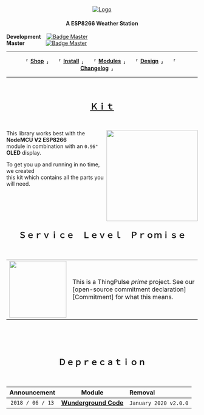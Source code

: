 
<div align = 'center'>

[![Logo]][Website]

#### A ESP8266 Weather Station

</div>


**Development**     [![Badge Master]][Actions] <br>
**Master**    [![Badge Master]][Actions]

---

<div align = 'center'>

**⸢ [Shop] ⸥**  **⸢ [Install] ⸥**  **⸢ [Modules] ⸥**  **⸢ [Design] ⸥**  **⸢ [Changelog] ⸥**  

</div>

---

<br>

<div align = 'center'>

## **[Ｋｉｔ][Kit]**

</div>

<br>

<img 
    src = resources/ThingPulse-ESP8266-Weather-Station.jpeg
    align = right 
    width = 240 
/>

This library works best with the **NodeMCU V2 ESP8266** <br>
module in combination with an `0.96"` **OLED** display.

To get you up and running in no time, we created <br>
this kit which contains all the parts you will need.

<br>
<br>
<br>
<br>

<div align = 'center'>

## **Ｓｅｒｖｉｃｅ Ｌｅｖｅｌ Ｐｒｏｍｉｓｅ**

</div>
    
<br>

<table><tr><td><img src="https://thingpulse.com/assets/ThingPulse-open-source-prime.png" width="150">
</td><td>This is a ThingPulse <em>prime</em> project. See our [open-source commitment declaration][Commitment] for what this means.</td></tr></table>

<br>
<br>
<br>

<div align = 'center'>

## **Ｄｅｐｒｅｃａｔｉｏｎ**

<br>
    
|   Announcement   |          Module         |          Removal         |
|:----------------:|:-----------------------:|:-------------------------|
| `2018 / 06 / 13` | **[Wunderground Code]** | `January 2020` `v2.0.0`  |
    
</div>

<!----------------------------------------------------------------------------->

[Badge Development]: https://github.com/ThingPulse/esp8266-weather-station/actions/workflows/main.yml/badge.svg?branch=development
[Badge Master]:      https://github.com/ThingPulse/esp8266-weather-station/actions/workflows/main.yml/badge.svg

[Changelog]: Documentation/Changelog.md
[Install]:   Documentation/Install.md
[Modules]:   Documentation/Modules.md
[Design]:    Documentation/Design.md

[Upgrade]: https://github.com/ThingPulse/esp8266-oled-ssd1306/blob/master/UPGRADE-3.0.md
[Actions]: https://github.com/ThingPulse/esp8266-weather-station/actions
[Logo]:    https://thingpulse.com/assets/ThingPulse-w300.svg

[Tutorial]: https://docs.thingpulse.com/how-tos/Arduino-IDE-for-ESP8266/
[API Key]:  https://docs.thingpulse.com/how-tos/openweathermap-key/

[Commitment]: https://thingpulse.com/about/open-source-commitment/
[Website]:    https://thingpulse.com
[Shop]:       https://thingpulse.com/shop/

[Kit]: https://thingpulse.com/product/esp8266-iot-electronics-starter-kit-weatherstation-planespotter-worldclock/

[Example]: examples/WeatherStationDemo/WeatherStationDemo.ino

[Wunderground Code]: https://thingpulse.com/hello-openweathermap-bye-bye-wunderground/
[OpenWeatherMap]:    https://openweathermap.desk.com/customer/portal/emails/new
[No Free]:           https://thingpulse.com/weather-underground-no-longer-providing-free-api-keys/
[Alonso]:            http://conga.oan.es/~alonso/doku.php?id=blog:sun_moon_position

